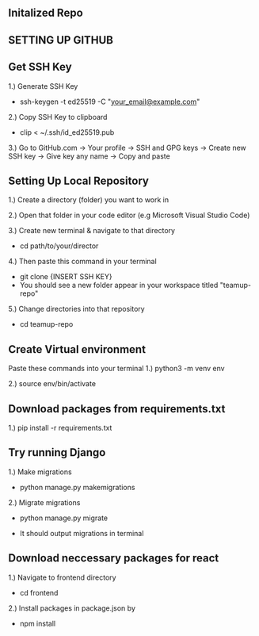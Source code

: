 ## Initalized Repo

## SETTING UP GITHUB

## Get SSH Key

1.) Generate SSH Key
* ssh-keygen -t ed25519 -C "your_email@example.com"

2.) Copy SSH Key to clipboard
*  clip < ~/.ssh/id_ed25519.pub

3.) Go to GitHub.com -> Your profile -> SSH and GPG keys -> Create new SSH key -> Give key any name -> Copy and paste

## Setting Up Local Repository

1.) Create a directory (folder) you want to work in

2.) Open that folder in your code editor (e.g Microsoft Visual Studio Code)

3.) Create new terminal & navigate to that directory
* cd path/to/your/director

4.) Then paste this command in your terminal
* git clone {INSERT SSH KEY}
* You should see a new folder appear in your workspace titled "teamup-repo"

5.) Change directories into that repository
* cd teamup-repo

## Create Virtual environment

Paste these commands into your terminal
1.) python3 -m venv env 

2.) source env/bin/activate

## Download packages from requirements.txt

1.) pip install -r requirements.txt

## Try running Django

1.) Make migrations
* python manage.py makemigrations

2.) Migrate migrations
* python manage.py migrate

* It should output migrations in terminal

## Download neccessary packages for react

1.) Navigate to frontend directory
* cd frontend

2.) Install packages in package.json by
* npm install


